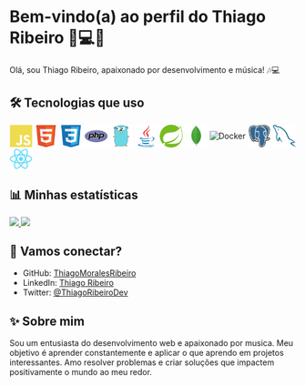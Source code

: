 # Bem-vindo(a) ao perfil do Thiago Ribeiro 🎻💻🎈

Olá, sou Thiago Ribeiro, apaixonado por desenvolvimento e música! 🎶💻

## 🛠️ Tecnologias que uso

<div style="display: inline_block">
  <img align="center" alt="Javascript" height="40" width="40" src="https://raw.githubusercontent.com/devicons/devicon/master/icons/javascript/javascript-plain.svg">
  <img align="center" alt="HTML5" height="40" width="40" src="https://raw.githubusercontent.com/devicons/devicon/master/icons/html5/html5-original.svg">
  <img align="center" alt="CSS3" height="40" width="40" src="https://raw.githubusercontent.com/devicons/devicon/master/icons/css3/css3-original.svg">
  <img align="center" alt="PHP" height="40" width="40" src="https://raw.githubusercontent.com/devicons/devicon/master/icons/php/php-original.svg">
  <img align="center" alt="Golang" height="40" width="40" src="https://raw.githubusercontent.com/devicons/devicon/master/icons/go/go-original.svg">
<img align="center" alt="Java" height="40" width="40" src="https://raw.githubusercontent.com/devicons/devicon/master/icons/java/java-original.svg">
<img align="center" alt="Spring" height="40" width="40" src="https://raw.githubusercontent.com/devicons/devicon/master/icons/spring/spring-original.svg">
<img align="center" alt="MongoDB" height="40" width="40" src="https://raw.githubusercontent.com/devicons/devicon/master/icons/mongodb/mongodb-original.svg">
<img align="center" alt="Docker" height="40" width="40" src="https://cdn.jsdelivr.net/gh/devicons/devicon@latest/icons/docker/docker-original.svg" />
<img align="center" alt="PostgreSQL" height="40" width="40" src="https://raw.githubusercontent.com/devicons/devicon/master/icons/postgresql/postgresql-original.svg">
<img align="center" alt="MySQL" height="40" width="40" src="https://raw.githubusercontent.com/devicons/devicon/master/icons/mysql/mysql-original.svg">
<img align="center" alt="React" height="40" width="40" src="https://raw.githubusercontent.com/devicons/devicon/master/icons/react/react-original.svg">
  
</div>

## 📊 Minhas estatísticas

<div>
  <a href="https://github.com/ThiagoMoralesRibeiro">
    <img height="170em" src="https://github-readme-stats.vercel.app/api?username=ThiagoMoralesRibeiro&layout=compact&langs_count=6&theme=dark"/>
  </a>
  <a href="https://github.com/ThiagoMoralesRibeiro">
    <img height="170em" src="https://github-readme-stats.vercel.app/api/top-langs/?username=ThiagoMoralesRibeiro&layout=compact&langs_count=6&theme=dark"/>
  </a>
</div>

## 🚀 Vamos conectar?

- GitHub: [ThiagoMoralesRibeiro](https://github.com/ThiagoMoralesRibeiro)
- LinkedIn: [Thiago Ribeiro](https://www.linkedin.com/in/thiagomrib/)
- Twitter: [@ThiagoRibeiroDev](https://twitter.com/ThiagoRibeiroDev)

## ✨ Sobre mim

Sou um entusiasta do desenvolvimento web e apaixonado por musica. Meu objetivo é aprender constantemente e aplicar o que aprendo em projetos interessantes. Amo resolver problemas e criar soluções que impactem positivamente o mundo ao meu redor.

 
  
  

